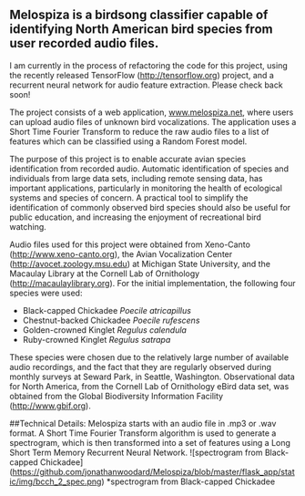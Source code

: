 ## Melospiza is a birdsong classifier capable of identifying North American bird species from user recorded audio files.

I am currently in the process of refactoring the code for this project, using the
recently released TensorFlow (http://tensorflow.org) project, and a recurrent
neural network for audio feature extraction.  Please check back soon!

The project consists of a web application, www.melospiza.net, where users can
upload audio files of unknown bird vocalizations.  The application uses a Short
Time Fourier Transform to reduce the raw audio files to a list of features which
can be classified using a Random Forest model.

The purpose of this project is to enable accurate avian species identification from
recorded audio.  Automatic identification of species and individuals from large data
sets, including remote sensing data, has important applications, particularly in
monitoring the health of ecological systems and species of concern.  A practical
tool to simplify the identification of commonly observed bird species should also
be useful for public education, and increasing the enjoyment of recreational
bird watching.

Audio files used for this project were obtained from Xeno-Canto (http://www.xeno-canto.org),
the Avian Vocalization Center (http://avocet.zoology.msu.edu) at Michigan State University,
and the Macaulay Library at the Cornell Lab of Ornithology (http://macaulaylibrary.org).
For the initial implementation, the following four species were used:

+   Black-capped Chickadee  *Poecile atricapillus*
+   Chestnut-backed Chickadee  *Poecile rufescens*
+   Golden-crowned Kinglet  *Regulus calendula*
+   Ruby-crowned Kinglet  *Regulus satrapa*

These species were chosen due to the relatively large number of available audio recordings,
and the fact that they are regularly observed during monthly surveys at Seward Park, in
Seattle, Washington.
Observational data for North America, from the Cornell Lab of Ornithology eBird data set,
was obtained from the Global Biodiversity Information Facility (http://www.gbif.org).

##Technical Details:
Melospiza starts with an audio file in .mp3 or .wav format.  A Short Time Fourier
Transform algorithm is used to generate a spectrogram, which is then transformed
into a set of features using a Long Short Term Memory Recurrent Neural Network.
![spectrogram from Black-capped Chickadee] (https://github.com/jonathanwoodard/Melospiza/blob/master/flask_app/static/img/bcch_2_spec.png)
     *spectrogram from Black-capped Chickadee
